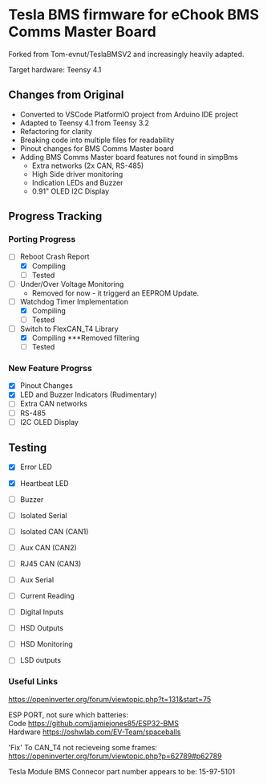 # Tesla BMS firmware for eChook BMS Comms Master Board
Forked from Tom-evnut/TeslaBMSV2 and increasingly heavily adapted.

Target hardware: Teensy 4.1

## Changes from Original
- Converted to VSCode PlatformIO project from Arduino IDE project
- Adapted to Teensy 4.1 from Teensy 3.2
- Refactoring for clarity
- Breaking code into multiple files for readability
- Pinout changes for BMS Comms Master board
- Adding BMS Comms Master board features not found in simpBms
    - Extra networks (2x CAN, RS-485)
    - High Side driver monitoring
    - Indication LEDs and Buzzer
    - 0.91" OLED I2C Display
 
## Progress Tracking

### Porting Progress
- [ ] Reboot Crash Report
    - [x] Compiling
    - [ ] Tested
- [ ] Under/Over Voltage Monitoring  
    - Removed for now - it triggerd an EEPROM Update.    
- [ ] Watchdog Timer Implementation
    - [x] Compiling
    - [ ] Tested
- [ ] Switch to FlexCAN_T4 Library
    - [x] Compiling ***Removed filtering
    - [ ] Tested
     
### New Feature Progrss
- [x] Pinout Changes
- [x] LED and Buzzer Indicators (Rudimentary)
- [ ] Extra CAN networks
- [ ] RS-485
- [ ] I2C OLED Display

## Testing
- [x] Error LED
- [x] Heartbeat LED
- [ ] Buzzer
- [ ] Isolated Serial
- [ ] Isolated CAN (CAN1)
- [ ] Aux CAN (CAN2)
- [ ] RJ45 CAN (CAN3)
- [ ] Aux Serial
- [ ] Current Reading
- [ ] Digital Inputs
- [ ] HSD Outputs
- [ ] HSD Monitoring
- [ ] LSD outputs


### Useful Links
https://openinverter.org/forum/viewtopic.php?t=131&start=75

ESP PORT, not sure which batteries:    
Code https://github.com/jamiejones85/ESP32-BMS  
Hardware https://oshwlab.com/EV-Team/spaceballs

'Fix' To CAN_T4 not recieveing some frames: https://openinverter.org/forum/viewtopic.php?p=62789#p62789

Tesla Module BMS Connecor part number appears to be: 15-97-5101 
